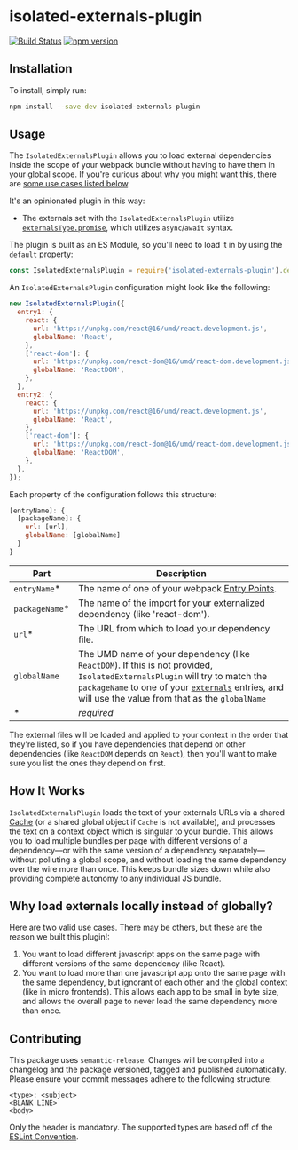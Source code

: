 # isolated-externals-plugin

[![Build Status](https://travis-ci.com/WTW-IM/isolated-externals-plugin.svg?branch=master)](https://travis-ci.com/github/WTW-IM/isolated-externals-plugin)
[![npm version](https://badge.fury.io/js/isolated-externals-plugin.svg)](https://badge.fury.io/js/isolated-externals-plugin)

## Installation

To install, simply run:

```bash
npm install --save-dev isolated-externals-plugin
```

## Usage

The `IsolatedExternalsPlugin` allows you to load external dependencies inside the scope of your webpack bundle without having to have them in your global scope. If you're curious about why you might want this, there are [some use cases listed below](#why-load-externals-locally-instead-of-globally).

It's an opinionated plugin in this way:

- The externals set with the `IsolatedExternalsPlugin` utilize [`externalsType.promise`](https://webpack.js.org/configuration/externals/#externalstypepromise), which utilizes `async`/`await` syntax.

The plugin is built as an ES Module, so you'll need to load it in by using the `default` property:

```javascript
const IsolatedExternalsPlugin = require('isolated-externals-plugin').default;
```

An `IsolatedExternalsPlugin` configuration might look like the following:

```javascript
new IsolatedExternalsPlugin({
  entry1: {
    react: {
      url: 'https://unpkg.com/react@16/umd/react.development.js',
      globalName: 'React',
    },
    ['react-dom']: {
      url: 'https://unpkg.com/react-dom@16/umd/react-dom.development.js',
      globalName: 'ReactDOM',
    },
  },
  entry2: {
    react: {
      url: 'https://unpkg.com/react@16/umd/react.development.js',
      globalName: 'React',
    },
    ['react-dom']: {
      url: 'https://unpkg.com/react-dom@16/umd/react-dom.development.js',
      globalName: 'ReactDOM',
    },
  },
});
```

Each property of the configuration follows this structure:

```javascript
[entryName]: {
  [packageName]: {
    url: [url],
    globalName: [globalName]
  }
}
```

| Part            | Description                                                                                                                                                                                                                                                                                     |
| --------------- | ----------------------------------------------------------------------------------------------------------------------------------------------------------------------------------------------------------------------------------------------------------------------------------------------- |
| `entryName`\*   | The name of one of your webpack [Entry Points](https://webpack.js.org/concepts/entry-points/).                                                                                                                                                                                                  |
| `packageName`\* | The name of the import for your externalized dependency (like 'react-dom').                                                                                                                                                                                                                     |
| `url`\*         | The URL from which to load your dependency file.                                                                                                                                                                                                                                                |
| `globalName`    | The UMD name of your dependency (like `ReactDOM`). If this is not provided, `IsolatedExternalsPlugin` will try to match the `packageName` to one of your [`externals`](https://webpack.js.org/configuration/externals/#externals) entries, and will use the value from that as the `globalName` |
| \*              | _required_                                                                                                                                                                                                                                                                                      |

The external files will be loaded and applied to your context in the order that they're listed, so if you have dependencies that depend on other dependencies (like `ReactDOM` depends on `React`), then you'll want to make sure you list the ones they depend on first.

## How It Works

`IsolatedExternalsPlugin` loads the text of your externals URLs via a shared [Cache](https://developer.mozilla.org/en-US/docs/Web/API/Cache) (or a shared global object if `Cache` is not available), and processes the text on a context object which is singular to your bundle. This allows you to load multiple bundles per page with different versions of a dependency—or with the same version of a dependency separately—without polluting a global scope, and without loading the same dependency over the wire more than once. This keeps bundle sizes down while also providing complete autonomy to any individual JS bundle.

## Why load externals locally instead of globally?

Here are two valid use cases. There may be others, but these are the reason we built this plugin!:

1. You want to load different javascript apps on the same page with different versions of the same dependency (like React).
2. You want to load more than one javascript app onto the same page with the same dependency, but ignorant of each other and the global context (like in micro frontends). This allows each app to be small in byte size, and allows the overall page to never load the same dependency more than once.

## Contributing

This package uses `semantic-release`. Changes will be compiled into a changelog and the package versioned, tagged and published automatically.
Please ensure your commit messages adhere to the following structure:

```
<type>: <subject>
<BLANK LINE>
<body>
```

Only the header is mandatory. The supported types are based off of the [ESLint Convention](https://github.com/conventional-changelog/conventional-changelog/tree/35e279d40603b0969c6d622514f5c0984c5bf309/packages/conventional-changelog-eslint).
